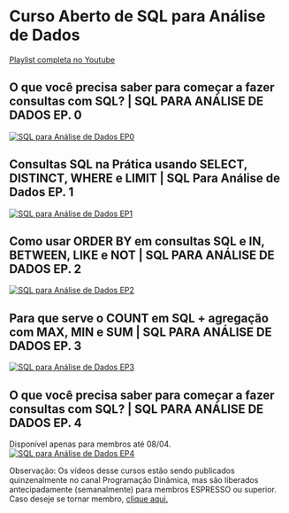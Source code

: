 # Curso Aberto de SQL para Análise de Dados
[Playlist completa no Youtube](https://www.youtube.com/watch?v=BRPUA0EgS4I)

## O que você precisa saber para começar a fazer consultas com SQL? | SQL PARA ANÁLISE DE DADOS EP. 0
[![SQL para Análise de Dados EP0](https://i.ytimg.com/vi/BRPUA0EgS4I/maxresdefault.jpg)](https://www.youtube.com/watch?v=BRPUA0EgS4I)

## Consultas SQL na Prática usando SELECT, DISTINCT, WHERE e LIMIT | SQL Para Análise de Dados EP. 1
[![SQL para Análise de Dados EP1](https://i.ytimg.com/vi//DUYnl5CS0Po/maxresdefault.jpg)](https://www.youtube.com/watch?v=/DUYnl5CS0Po)

## Como usar ORDER BY em consultas SQL e IN, BETWEEN, LIKE e NOT | SQL PARA ANÁLISE DE DADOS EP. 2
[![SQL para Análise de Dados EP2](https://i.ytimg.com/vi/bITEhYGrOPQ/maxresdefault.jpg)](https://www.youtube.com/watch?v=bITEhYGrOPQ)

## Para que serve o COUNT em SQL + agregação com MAX, MIN e SUM | SQL PARA ANÁLISE DE DADOS EP. 3
[![SQL para Análise de Dados EP3](https://i.ytimg.com/vi/ddyQGqToQzo/maxresdefault.jpg)](https://www.youtube.com/watch?v=ddyQGqToQzo)

## O que você precisa saber para começar a fazer consultas com SQL? | SQL PARA ANÁLISE DE DADOS EP. 4
Disponível apenas para membros até 08/04.
[![SQL para Análise de Dados EP4](https://i.ytimg.com/vi/VRPsBvN4hyY/maxresdefault.jpg)](https://www.youtube.com/watch?v=VRPsBvN4hyY)

Observação: Os vídeos desse cursos estão sendo publicados quinzenalmente no canal Programação Dinâmica, mas são liberados antecipadamente (semanalmente) para membros ESPRESSO ou superior. Caso deseje se tornar membro, [clique aqui.](https://www.youtube.com/programacaodinamica/join)

